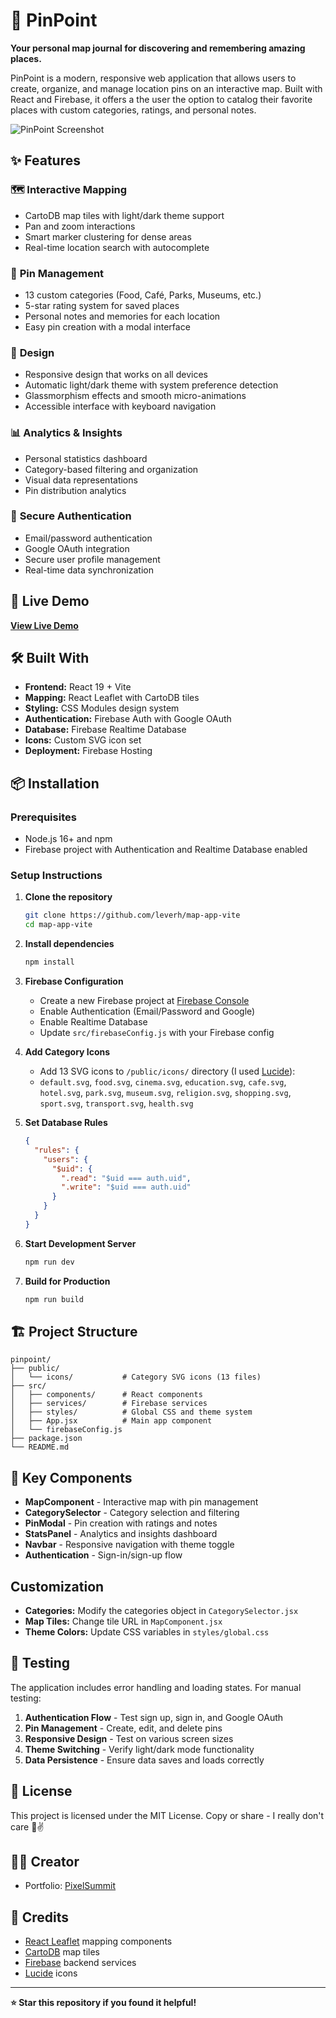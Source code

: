 # 📍 PinPoint

**Your personal map journal for discovering and remembering amazing places.**

PinPoint is a modern, responsive web application that allows users to create, organize, and manage location pins on an interactive map. Built with React and Firebase, it offers a the user the option to catalog their favorite places with custom categories, ratings, and personal notes.

![PinPoint Screenshot](https://via.placeholder.com/800x400/2563eb/ffffff?text=PinPoint+Screenshot)

## ✨ Features

### 🗺️ **Interactive Mapping**
- CartoDB map tiles with light/dark theme support
- Pan and zoom interactions
- Smart marker clustering for dense areas
- Real-time location search with autocomplete

### 📍 **Pin Management**
- 13 custom categories (Food, Café, Parks, Museums, etc.)
- 5-star rating system for saved places
- Personal notes and memories for each location
- Easy pin creation with a modal interface

### 🎨 **Design**
- Responsive design that works on all devices
- Automatic light/dark theme with system preference detection
- Glassmorphism effects and smooth micro-animations
- Accessible interface with keyboard navigation

### 📊 **Analytics & Insights**
- Personal statistics dashboard
- Category-based filtering and organization
- Visual data representations
- Pin distribution analytics

### 🔐 **Secure Authentication**
- Email/password authentication
- Google OAuth integration
- Secure user profile management
- Real-time data synchronization

## 🚀 Live Demo

[**View Live Demo**](https://demo-link.com)

## 🛠️ Built With

- **Frontend:** React 19 + Vite
- **Mapping:** React Leaflet with CartoDB tiles
- **Styling:** CSS Modules design system
- **Authentication:** Firebase Auth with Google OAuth
- **Database:** Firebase Realtime Database
- **Icons:** Custom SVG icon set
- **Deployment:** Firebase Hosting

## 📦 Installation

### Prerequisites
- Node.js 16+ and npm
- Firebase project with Authentication and Realtime Database enabled

### Setup Instructions

1. **Clone the repository**
   ```bash
   git clone https://github.com/leverh/map-app-vite
   cd map-app-vite
   ```

2. **Install dependencies**
   ```bash
   npm install
   ```

3. **Firebase Configuration**
   - Create a new Firebase project at [Firebase Console](https://console.firebase.google.com)
   - Enable Authentication (Email/Password and Google)
   - Enable Realtime Database
   - Update `src/firebaseConfig.js` with your Firebase config

4. **Add Category Icons**
   - Add 13 SVG icons to `/public/icons/` directory (I used [Lucide](https://lucide.dev/)):
   - `default.svg`, `food.svg`, `cinema.svg`, `education.svg`, `cafe.svg`, `hotel.svg`, `park.svg`, `museum.svg`, `religion.svg`, `shopping.svg`, `sport.svg`, `transport.svg`, `health.svg`

5. **Set Database Rules**
   ```json
   {
     "rules": {
       "users": {
         "$uid": {
           ".read": "$uid === auth.uid",
           ".write": "$uid === auth.uid"
         }
       }
     }
   }
   ```

6. **Start Development Server**
   ```bash
   npm run dev
   ```

7. **Build for Production**
   ```bash
   npm run build
   ```

## 🏗️ Project Structure

```
pinpoint/
├── public/
│   └── icons/           # Category SVG icons (13 files)
├── src/
│   ├── components/      # React components
│   ├── services/        # Firebase services
│   ├── styles/          # Global CSS and theme system
│   ├── App.jsx          # Main app component
│   └── firebaseConfig.js
├── package.json
└── README.md
```

## 🎯 Key Components

- **MapComponent** - Interactive map with pin management
- **CategorySelector** - Category selection and filtering
- **PinModal** - Pin creation with ratings and notes
- **StatsPanel** - Analytics and insights dashboard
- **Navbar** - Responsive navigation with theme toggle
- **Authentication** - Sign-in/sign-up flow

## Customization
- **Categories:** Modify the categories object in `CategorySelector.jsx`
- **Map Tiles:** Change tile URL in `MapComponent.jsx`
- **Theme Colors:** Update CSS variables in `styles/global.css`

## 🧪 Testing

The application includes error handling and loading states. For manual testing:

1. **Authentication Flow** - Test sign up, sign in, and Google OAuth
2. **Pin Management** - Create, edit, and delete pins
3. **Responsive Design** - Test on various screen sizes
4. **Theme Switching** - Verify light/dark mode functionality
5. **Data Persistence** - Ensure data saves and loads correctly

## 📄 License

This project is licensed under the MIT License. Copy or share - I really don't care 🖖✌️

## 👨‍💻 Creator

- Portfolio: [PixelSummit](https://pixelsummit.dev/)

## 🙏 Credits

- [React Leaflet](https://react-leaflet.js.org/) mapping components
- [CartoDB](https://carto.com/) map tiles
- [Firebase](https://firebase.google.com/) backend services
- [Lucide](https://lucide.dev/) icons

---

**⭐ Star this repository if you found it helpful!**
